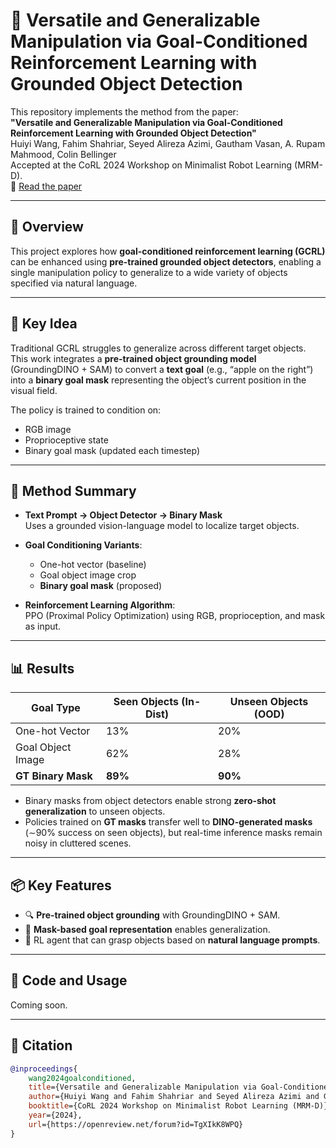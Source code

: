 # 🧠 Versatile and Generalizable Manipulation via Goal-Conditioned Reinforcement Learning with Grounded Object Detection

This repository implements the method from the paper:  
**"Versatile and Generalizable Manipulation via Goal-Conditioned Reinforcement Learning with Grounded Object Detection"**  
Huiyi Wang, Fahim Shahriar, Seyed Alireza Azimi, Gautham Vasan, A. Rupam Mahmood, Colin Bellinger  
Accepted at the CoRL 2024 Workshop on Minimalist Robot Learning (MRM-D).  
📄 [Read the paper](https://openreview.net/pdf?id=TgXIkK8WPQ)

---

## 🚀 Overview

This project explores how **goal-conditioned reinforcement learning (GCRL)** can be enhanced using **pre-trained grounded object detectors**, enabling a single manipulation policy to generalize to a wide variety of objects specified via natural language.

---

## 🎯 Key Idea

Traditional GCRL struggles to generalize across different target objects. This work integrates a **pre-trained object grounding model** (GroundingDINO + SAM) to convert a **text goal** (e.g., “apple on the right”) into a **binary goal mask** representing the object’s current position in the visual field.

The policy is trained to condition on:
- RGB image
- Proprioceptive state
- Binary goal mask (updated each timestep)

---

## 🧩 Method Summary

- **Text Prompt → Object Detector → Binary Mask**  
  Uses a grounded vision-language model to localize target objects.
  
- **Goal Conditioning Variants**:
  - One-hot vector (baseline)
  - Goal object image crop
  - **Binary goal mask** (proposed)

- **Reinforcement Learning Algorithm**:  
  PPO (Proximal Policy Optimization) using RGB, proprioception, and mask as input.

---

## 📊 Results

| Goal Type           | Seen Objects (In-Dist) | Unseen Objects (OOD) |
|---------------------|------------------------|-----------------------|
| One-hot Vector      | 13%                    | 20%                   |
| Goal Object Image   | 62%                    | 28%                   |
| **GT Binary Mask**  | **89%**                | **90%**               |

- Binary masks from object detectors enable strong **zero-shot generalization** to unseen objects.
- Policies trained on **GT masks** transfer well to **DINO-generated masks** (∼90% success on seen objects), but real-time inference masks remain noisy in cluttered scenes.

---

## 📦 Key Features

- 🔍 **Pre-trained object grounding** with GroundingDINO + SAM.
- 🎯 **Mask-based goal representation** enables generalization.
- 🤖 RL agent that can grasp objects based on **natural language prompts**.

---

## 📁 Code and Usage

Coming soon.

---

## 📝 Citation

```bibtex
@inproceedings{
    wang2024goalconditioned,
    title={Versatile and Generalizable Manipulation via Goal-Conditioned Reinforcement Learning with Grounded Object Detection},
    author={Huiyi Wang and Fahim Shahriar and Seyed Alireza Azimi and Gautham Vasan and A. Rupam Mahmood and Colin Bellinger},
    booktitle={CoRL 2024 Workshop on Minimalist Robot Learning (MRM-D)},
    year={2024},
    url={https://openreview.net/forum?id=TgXIkK8WPQ}
}
